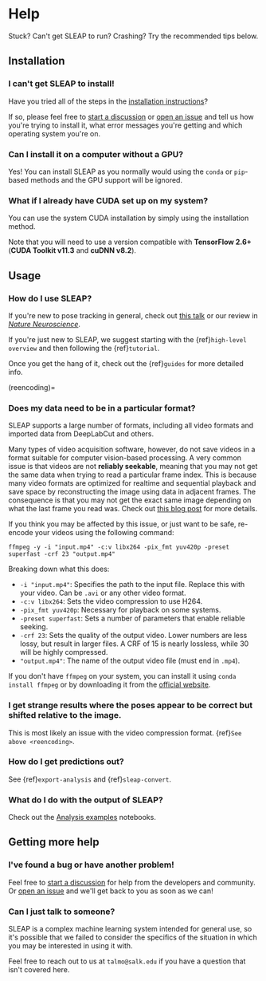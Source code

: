 # Help

Stuck? Can't get SLEAP to run? Crashing? Try the recommended tips below.

## Installation

### I can't get SLEAP to install!

Have you tried all of the steps in the [installation instructions](installation)?

If so, please feel free to [start a discussion](https://github.com/talmolab/sleap/discussions) or [open an issue](https://github.com/talmolab/sleap/issues) and tell us how you're trying to install it, what error messages you're getting and which operating system you're on.

### Can I install it on a computer without a GPU?

Yes! You can install SLEAP as you normally would using the `conda` or `pip`-based methods and the GPU support will be ignored.

### What if I already have CUDA set up on my system?

You can use the system CUDA installation by simply using the [](./installation.md#pip-package) installation method.

Note that you will need to use a version compatible with **TensorFlow 2.6+** (**CUDA Toolkit v11.3** and **cuDNN v8.2**).

## Usage

### How do I use SLEAP?

If you're new to pose tracking in general, check out [this talk](https://cbmm.mit.edu/video/decoding-animal-behavior-through-pose-tracking) or our review in _[Nature Neuroscience](https://rdcu.be/caH3H)_.

If you're just new to SLEAP, we suggest starting with the {ref}`high-level overview` and then following the {ref}`tutorial`.

Once you get the hang of it, check out the {ref}`guides` for more detailed info.

(reencoding)=

### Does my data need to be in a particular format?

SLEAP supports a large number of formats, including all video formats and imported data from DeepLabCut and others.

Many types of video acquisition software, however, do not save videos in a format suitable for computer vision-based processing. A very common issue is that videos are not **reliably seekable**, meaning that you may not get the same data when trying to read a particular frame index. This is because many video formats are optimized for realtime and sequential playback and save space by reconstructing the image using data in adjacent frames. The consequence is that you may not get the exact same image depending on what the last frame you read was. Check out [this blog post](http://blog.loopbio.com/video-io-1-introduction.html) for more details.

If you think you may be affected by this issue, or just want to be safe, re-encode your videos using the following command:

```
ffmpeg -y -i "input.mp4" -c:v libx264 -pix_fmt yuv420p -preset superfast -crf 23 "output.mp4"
```

Breaking down what this does:

- `-i "input.mp4"`: Specifies the path to the input file. Replace this with your video. Can be `.avi` or any other video format.
- `-c:v libx264`: Sets the video compression to use H264.
- `-pix_fmt yuv420p`: Necessary for playback on some systems.
- `-preset superfast`: Sets a number of parameters that enable reliable seeking.
- `-crf 23`: Sets the quality of the output video. Lower numbers are less lossy, but result in larger files. A CRF of 15 is nearly lossless, while 30 will be highly compressed.
- `"output.mp4"`: The name of the output video file (must end in `.mp4`).

If you don't have `ffmpeg` on your system, you can install it using `conda install ffmpeg` or by downloading it from the [official website](https://ffmpeg.org/download.html).

### I get strange results where the poses appear to be correct but shifted relative to the image.

This is most likely an issue with the video compression format. {ref}`See above <reencoding>`.

### How do I get predictions out?

See {ref}`export-analysis` and {ref}`sleap-convert`.

### What do I do with the output of SLEAP?

Check out the [Analysis examples](notebooks/Analysis_examples) notebooks.

## Getting more help

### I've found a bug or have another problem!

Feel free to [start a discussion](https://github.com/talmolab/sleap/discussions) for help from the developers and community.
Or [open an issue](https://github.com/talmolab/sleap/issues) and we'll get back to you as soon as we can!

### Can I just talk to someone?

SLEAP is a complex machine learning system intended for general use, so it's possible that we failed to consider the specifics of the situation in which you may be interested in using it with.

Feel free to reach out to us at `talmo@salk.edu` if you have a question that isn't covered here.
